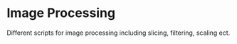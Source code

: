 # Image Processing
Different scripts for image processing including slicing, filtering, scaling ect.

